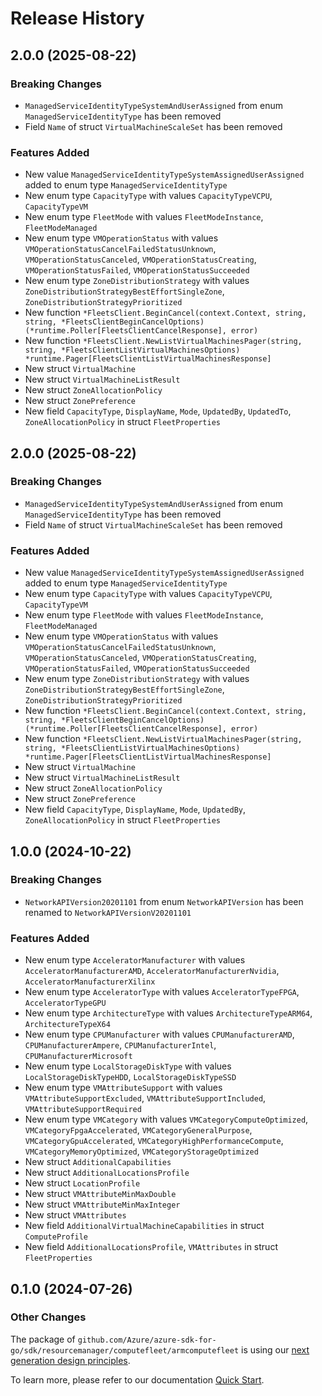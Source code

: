 # Release History

## 2.0.0 (2025-08-22)
### Breaking Changes

- `ManagedServiceIdentityTypeSystemAndUserAssigned` from enum `ManagedServiceIdentityType` has been removed
- Field `Name` of struct `VirtualMachineScaleSet` has been removed

### Features Added

- New value `ManagedServiceIdentityTypeSystemAssignedUserAssigned` added to enum type `ManagedServiceIdentityType`
- New enum type `CapacityType` with values `CapacityTypeVCPU`, `CapacityTypeVM`
- New enum type `FleetMode` with values `FleetModeInstance`, `FleetModeManaged`
- New enum type `VMOperationStatus` with values `VMOperationStatusCancelFailedStatusUnknown`, `VMOperationStatusCanceled`, `VMOperationStatusCreating`, `VMOperationStatusFailed`, `VMOperationStatusSucceeded`
- New enum type `ZoneDistributionStrategy` with values `ZoneDistributionStrategyBestEffortSingleZone`, `ZoneDistributionStrategyPrioritized`
- New function `*FleetsClient.BeginCancel(context.Context, string, string, *FleetsClientBeginCancelOptions) (*runtime.Poller[FleetsClientCancelResponse], error)`
- New function `*FleetsClient.NewListVirtualMachinesPager(string, string, *FleetsClientListVirtualMachinesOptions) *runtime.Pager[FleetsClientListVirtualMachinesResponse]`
- New struct `VirtualMachine`
- New struct `VirtualMachineListResult`
- New struct `ZoneAllocationPolicy`
- New struct `ZonePreference`
- New field `CapacityType`, `DisplayName`, `Mode`, `UpdatedBy`, `UpdatedTo`, `ZoneAllocationPolicy` in struct `FleetProperties`


## 2.0.0 (2025-08-22)
### Breaking Changes

- `ManagedServiceIdentityTypeSystemAndUserAssigned` from enum `ManagedServiceIdentityType` has been removed
- Field `Name` of struct `VirtualMachineScaleSet` has been removed

### Features Added

- New value `ManagedServiceIdentityTypeSystemAssignedUserAssigned` added to enum type `ManagedServiceIdentityType`
- New enum type `CapacityType` with values `CapacityTypeVCPU`, `CapacityTypeVM`
- New enum type `FleetMode` with values `FleetModeInstance`, `FleetModeManaged`
- New enum type `VMOperationStatus` with values `VMOperationStatusCancelFailedStatusUnknown`, `VMOperationStatusCanceled`, `VMOperationStatusCreating`, `VMOperationStatusFailed`, `VMOperationStatusSucceeded`
- New enum type `ZoneDistributionStrategy` with values `ZoneDistributionStrategyBestEffortSingleZone`, `ZoneDistributionStrategyPrioritized`
- New function `*FleetsClient.BeginCancel(context.Context, string, string, *FleetsClientBeginCancelOptions) (*runtime.Poller[FleetsClientCancelResponse], error)`
- New function `*FleetsClient.NewListVirtualMachinesPager(string, string, *FleetsClientListVirtualMachinesOptions) *runtime.Pager[FleetsClientListVirtualMachinesResponse]`
- New struct `VirtualMachine`
- New struct `VirtualMachineListResult`
- New struct `ZoneAllocationPolicy`
- New struct `ZonePreference`
- New field `CapacityType`, `DisplayName`, `Mode`, `UpdatedBy`, `ZoneAllocationPolicy` in struct `FleetProperties`


## 1.0.0 (2024-10-22)
### Breaking Changes

- `NetworkAPIVersion20201101` from enum `NetworkAPIVersion` has been renamed to `NetworkAPIVersionV20201101`

### Features Added

- New enum type `AcceleratorManufacturer` with values `AcceleratorManufacturerAMD`, `AcceleratorManufacturerNvidia`, `AcceleratorManufacturerXilinx`
- New enum type `AcceleratorType` with values `AcceleratorTypeFPGA`, `AcceleratorTypeGPU`
- New enum type `ArchitectureType` with values `ArchitectureTypeARM64`, `ArchitectureTypeX64`
- New enum type `CPUManufacturer` with values `CPUManufacturerAMD`, `CPUManufacturerAmpere`, `CPUManufacturerIntel`, `CPUManufacturerMicrosoft`
- New enum type `LocalStorageDiskType` with values `LocalStorageDiskTypeHDD`, `LocalStorageDiskTypeSSD`
- New enum type `VMAttributeSupport` with values `VMAttributeSupportExcluded`, `VMAttributeSupportIncluded`, `VMAttributeSupportRequired`
- New enum type `VMCategory` with values `VMCategoryComputeOptimized`, `VMCategoryFpgaAccelerated`, `VMCategoryGeneralPurpose`, `VMCategoryGpuAccelerated`, `VMCategoryHighPerformanceCompute`, `VMCategoryMemoryOptimized`, `VMCategoryStorageOptimized`
- New struct `AdditionalCapabilities`
- New struct `AdditionalLocationsProfile`
- New struct `LocationProfile`
- New struct `VMAttributeMinMaxDouble`
- New struct `VMAttributeMinMaxInteger`
- New struct `VMAttributes`
- New field `AdditionalVirtualMachineCapabilities` in struct `ComputeProfile`
- New field `AdditionalLocationsProfile`, `VMAttributes` in struct `FleetProperties`


## 0.1.0 (2024-07-26)
### Other Changes

The package of `github.com/Azure/azure-sdk-for-go/sdk/resourcemanager/computefleet/armcomputefleet` is using our [next generation design principles](https://azure.github.io/azure-sdk/general_introduction.html).

To learn more, please refer to our documentation [Quick Start](https://aka.ms/azsdk/go/mgmt).
